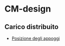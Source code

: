 # CM-design

## Carico distribuito

- [Posizione degli appoggi](https://mybinder.org/v2/gh/miccoli/CM-design/feature/es1?labpath=es1/es1.ipynb)
